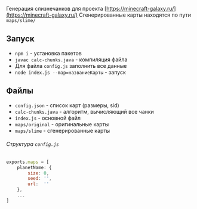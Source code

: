 Генерация слизнечанков для проекта [https://minecraft-galaxy.ru/](https://minecraft-galaxy.ru/)
Сгенерированные карты находятся по пути `maps/slime/`

## Запуск
* `npm i` - установка пакетов
* `javac calc-chunks.java` - компиляция файла
* Для файла `config.js` заполнить все данные
* `node index.js --map=названиеКарты` - запуск

## Файлы
* `config.json` - список карт (размеры, sid)
* `calc-chunks.java` - алгоритм, вычисляющий все чанки
* `index.js` - основной файл
* `maps/original` - оригинальные карты
* `maps/slime` - сгенерированные карты

###### Структура `config.js`
```js
exports.maps = [
    planetName: {
        size: 0,
        seed: '',
        url:  ''
    },
    ...
]
```
